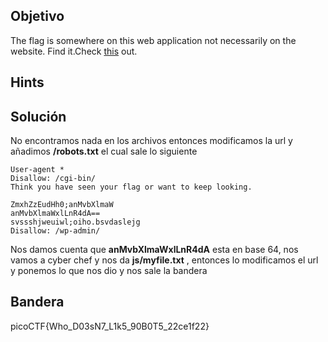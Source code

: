 ## Objetivo
The flag is somewhere on this web application not necessarily on the website. Find it.Check [this](http://saturn.picoctf.net:55771/) out.

## Hints


## Solución
No encontramos nada en los archivos entonces modificamos la url y añadimos **/robots.txt** el cual sale lo siguiente
```
User-agent *
Disallow: /cgi-bin/
Think you have seen your flag or want to keep looking.

ZmxhZzEudHh0;anMvbXlmaW
anMvbXlmaWxlLnR4dA==
svssshjweuiwl;oiho.bsvdaslejg
Disallow: /wp-admin/
```

Nos damos cuenta que **anMvbXlmaWxlLnR4dA** esta en base 64, nos vamos a cyber chef y nos da **js/myfile.txt** , entonces lo modificamos el url y ponemos lo que nos dio y nos sale la bandera

## Bandera
picoCTF{Who_D03sN7_L1k5_90B0T5_22ce1f22}